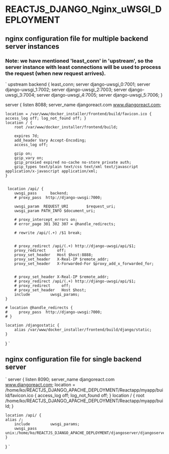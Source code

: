 # REACTJS_DJANGO_Nginx_uWSGI_DEPLOYMENT

## nginx configuration file for multiple backend server instances

### Note:  we have mentioned 'least_conn' in 'upstream', so the server instance with least connections will be used to process the request (when new request arrives).

`
upstream backend {
  least_conn;
  server django-uwsgi_0:7001;
	server django-uwsgi_1:7002;
	server django-uwsgi_2:7003;
	server django-uwsgi_3:7004;
	server django-uwsgi_4:7005;
	server django-uwsgi_5:7006;
}

server {
    listen 8088;
    server_name djangoreact.com www.djangoreact.com;

    location = /var/www/docker_installer/frontend/build/favicon.ico { access_log off; log_not_found off; }
    location / {
        root /var/www/docker_installer/frontend/build;

        expires 7d;
        add_header Vary Accept-Encoding;
        access_log off;

        gzip on;
        gzip_vary on;
        gzip_proxied expired no-cache no-store private auth;
        gzip_types text/plain text/css text/xml text/javascript application/x-javascript application/xml;
    }


     location /api/ {
        uwsgi_pass      backend;
        # proxy_pass  http://django-uwsgi:7000;

        uwsgi_param  REQUEST_URI        $request_uri;
        uwsgi_param PATH_INFO $document_uri;

        # proxy_intercept_errors on;
        # error_page 301 302 307 = @handle_redirects;
        
        # rewrite /api/(.+) /$1 break;


        # proxy_redirect /api/(.+) http://django-uwsgi/api/$1;
        proxy_redirect     off;
        proxy_set_header   Host $host:8888;
        proxy_set_header   X-Real-IP $remote_addr;
        proxy_set_header   X-Forwarded-For $proxy_add_x_forwarded_for;
       

        # proxy_set_header X-Real-IP $remote_addr;
        # proxy_redirect /api/(.+) http://django-uwsgi/api/$1;
        # proxy_redirect     off;
        # proxy_set_header   Host $host;
        include         uwsgi_params;
    }

    # location @handle_redirects {
    #     proxy_pass  http://django-uwsgi:7000;
    # }

    location /djangostatic {
        alias /var/www/docker_installer/frontend/build/django/static;
    }
}
`


## nginx configuration file for single backend server

`
server {
    listen 8090;
    server_name djangoreact.com www.djangoreact.com;
    location = /home/ko/REACTJS_DJANGO_APACHE_DEPLOYMENT/Reactapp/myapp/build/favicon.ico { access_log off; log_not_found off; }
    location / {
        root /home/ko/REACTJS_DJANGO_APACHE_DEPLOYMENT/Reactapp/myapp/build;
    }
    
    location /api/ {
	alias /;
        include         uwsgi_params;
        uwsgi_pass      unix:/home/ko/REACTJS_DJANGO_APACHE_DEPLOYMENT/djangoserver/djangoserver/djangoserver.sock;
    }
}
`
